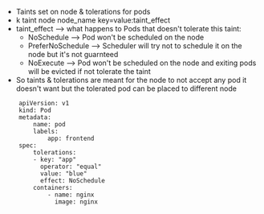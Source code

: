 - Taints set on node & tolerations for pods
- k taint node node_name key=value:taint_effect
- taint_effect --> what happens to Pods that doesn't tolerate this taint:
  - NoSchedule    --> Pod won't be scheduled on the node
  - PreferNoSchedule --> Scheduler will try not to schedule it on the node but it's not guarnteed
  - NoExecute --> Pod won't be scheduled on the node and exiting pods will be evicted if not tolerate the taint
- So taints & tolerations are meant for the node to not accept any pod it doesn't want but the tolerated pod can be placed to different node

```
    apiVersion: v1
    kind: Pod
    metadata:
        name: pod
        labels:
            app: frontend
    spec:
        tolerations:
        - key: "app"
          operator: "equal"
          value: "blue"
          effect: NoSchedule
        containers:
            - name: nginx
              image: nginx
```